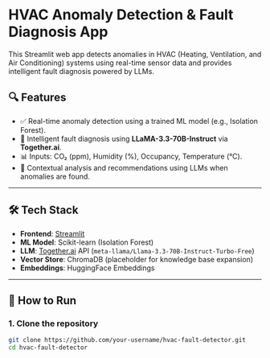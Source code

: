 # HVAC Anomaly Detection & Fault Diagnosis App

This Streamlit web app detects anomalies in HVAC (Heating, Ventilation, and Air Conditioning) systems using real-time sensor data and provides intelligent fault diagnosis powered by LLMs.

## 🔍 Features

- ✅ Real-time anomaly detection using a trained ML model (e.g., Isolation Forest).
- 🧠 Intelligent fault diagnosis using **LLaMA-3.3-70B-Instruct** via **Together.ai**.
- 📊 Inputs: CO₂ (ppm), Humidity (%), Occupancy, Temperature (°C).
- 📘 Contextual analysis and recommendations using LLMs when anomalies are found.

---

## 🛠️ Tech Stack

- **Frontend**: [Streamlit](https://streamlit.io/)
- **ML Model**: Scikit-learn (Isolation Forest)
- **LLM**: [Together.ai](https://www.together.ai/) API (`meta-llama/Llama-3.3-70B-Instruct-Turbo-Free`)
- **Vector Store**: ChromaDB (placeholder for knowledge base expansion)
- **Embeddings**: HuggingFace Embeddings

---

## 🚀 How to Run

### 1. Clone the repository

```bash
git clone https://github.com/your-username/hvac-fault-detector.git
cd hvac-fault-detector
